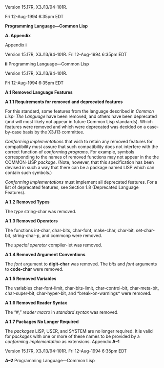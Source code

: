 ﻿Version 15.17R, X3J13/94-101R. 

Fri 12-Aug-1994 6:35pm EDT 

**Programming Language—Common Lisp** 

**A. Appendix** 

Appendix **i**

Version 15.17R, X3J13/94-101R. Fri 12-Aug-1994 6:35pm EDT 

**ii** Programming Language—Common Lisp

Version 15.17R, X3J13/94-101R. 

Fri 12-Aug-1994 6:35pm EDT 

**A.1 Removed Language Features** 

**A.1.1 Requirements for removed and deprecated features** 

For this standard, some features from the language described in *Common Lisp: The Language* have been removed, and others have been deprecated (and will most likely not appear in future Common Lisp standards). Which features were removed and which were deprecated was decided on a case-by-case basis by the X3J13 committee. 

*Conforming implementations* that wish to retain any removed features for compatibility must assure that such compatibility does not interfere with the correct function of *conforming programs*. For example, symbols corresponding to the names of removed functions may not appear in the the COMMON-LISP *package*. (Note, however, that this specification has been devised in such a way that there can be a package named LISP which can contain such symbols.) 

*Conforming implementations* must implement all deprecated features. For a list of deprecated features, see Section 1.8 (Deprecated Language Features). 

**A.1.2 Removed Types** 

The *type* string-char was removed. 

**A.1.3 Removed Operators** 

The functions int-char, char-bits, char-font, make-char, char-bit, set-char-bit, string-char-p, and commonp were removed. 

The *special operator* compiler-let was removed. 

**A.1.4 Removed Argument Conventions** 

The *font* argument to **digit-char** was removed. The *bits* and *font* arguments to **code-char** were removed. 

**A.1.5 Removed Variables** 

The variables char-font-limit, char-bits-limit, char-control-bit, char-meta-bit, char-super-bit, char-hyper-bit, and \*break-on-warnings\* were removed. 

**A.1.6 Removed Reader Syntax** 

The “#,” *reader macro* in *standard syntax* was removed. 

**A.1.7 Packages No Longer Required** 

The *packages* LISP, USER, and SYSTEM are no longer required. It is valid for *packages* with one or more of these names to be provided by a *conforming implementation* as extensions. Appendix **A–1**

Version 15.17R, X3J13/94-101R. Fri 12-Aug-1994 6:35pm EDT 

**A–2** Programming Language—Common Lisp
